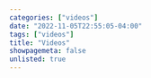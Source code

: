```yaml
---
categories: ["videos"]
date: "2022-11-05T22:55:05-04:00"
tags: ["videos"]
title: "Videos"
showpagemeta: false
unlisted: true
---
```

